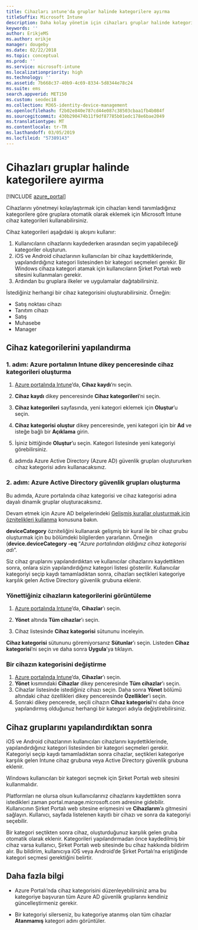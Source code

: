 ```yaml
---
title: Cihazları ıntune'da gruplar halinde kategorilere ayırma
titleSuffix: Microsoft Intune
description: Daha kolay yönetim için cihazları gruplar halinde kategorilere ayırmayı öğrenin.
keywords: ''
author: ErikjeMS
ms.author: erikje
manager: dougeby
ms.date: 02/22/2018
ms.topic: conceptual
ms.prod: ''
ms.service: microsoft-intune
ms.localizationpriority: high
ms.technology: ''
ms.assetid: 7b668c37-40b9-4c69-8334-5d8344e78c24
ms.suite: ems
search.appverid: MET150
ms.custom: seodec18
ms.collection: M365-identity-device-management
ms.openlocfilehash: f2b02e840e787cd44e087c38503cbaa1fb4b084f
ms.sourcegitcommit: 430b290474b11f9df87785b01edc178e6bae2049
ms.translationtype: MT
ms.contentlocale: tr-TR
ms.lasthandoff: 03/05/2019
ms.locfileid: "57389143"
---
```

# <a name="categorize-devices-into-groups"></a>Cihazları gruplar halinde kategorilere ayırma

[!INCLUDE [azure_portal](./includes/azure_portal.md)]

Cihazlarını yönetmeyi kolaylaştırmak için cihazları kendi tanımladığınız kategorilere göre gruplara otomatik olarak eklemek için Microsoft Intune cihaz kategorileri kullanabilirsiniz.

Cihaz kategorileri aşağıdaki iş akışını kullanır:
1. Kullanıcıların cihazlarını kaydederken arasından seçim yapabileceği kategoriler oluşturun.
2. iOS ve Android cihazlarının kullanıcıları bir cihaz kaydettiklerinde, yapılandırdığınız kategori listesinden bir kategori seçmeleri gerekir. Bir Windows cihaza kategori atamak için kullanıcıların Şirket Portalı web sitesini kullanmaları gerekir.
3. Ardından bu gruplara ilkeler ve uygulamalar dağıtabilirsiniz.

İstediğiniz herhangi bir cihaz kategorisini oluşturabilirsiniz. Örneğin:
- Satış noktası cihazı
- Tanıtım cihazı
- Satış
- Muhasebe
- Manager

## <a name="how-to-configure-device-categories"></a>Cihaz kategorilerini yapılandırma

### <a name="step-1-create-device-categories-on-the-intune-blade-of-the-azure-portal"></a>1. adım: Azure portalının Intune dikey penceresinde cihaz kategorileri oluşturma
1. [Azure portalında Intune](https://aka.ms/intuneportal)’da, **Cihaz kaydı**’nı seçin.
2. **Cihaz kaydı** dikey penceresinde **Cihaz kategorileri**’ni seçin.
3. **Cihaz kategorileri** sayfasında, yeni kategori eklemek için **Oluştur**’u seçin.
4. **Cihaz kategorisi oluştur** dikey penceresinde, yeni kategori için bir **Ad** ve isteğe bağlı bir **Açıklama** girin.
5. İşiniz bittiğinde **Oluştur**’u seçin. Kategori listesinde yeni kategoriyi görebilirsiniz.

2. adımda Azure Active Directory (Azure AD) güvenlik grupları oluştururken cihaz kategorisi adını kullanacaksınız.

### <a name="step-2-create-azure-active-directory-security-groups"></a>2. adım: Azure Active Directory güvenlik grupları oluşturma
Bu adımda, Azure portalında cihaz kategorisi ve cihaz kategorisi adına dayalı dinamik gruplar oluşturacaksınız.

Devam etmek için Azure AD belgelerindeki [Gelişmiş kurallar oluşturmak için öznitelikleri kullanma](https://azure.microsoft.com/documentation/articles/active-directory-accessmanagement-groups-with-advanced-rules/#using-attributes-to-create-rules-for-device-objects) konusuna bakın.

**deviceCategory** özniteliğini kullanarak gelişmiş bir kural ile bir cihaz grubu oluşturmak için bu bölümdeki bilgilerden yararlanın. Örneğin (**device.deviceCategory -eq** “*Azure portalından aldığınız cihaz kategorisi adı*”.

Siz cihaz gruplarını yapılandırdıktan ve kullanıcılar cihazlarını kaydettikten sonra, onlara sizin yapılandırdığınız kategori listesi gösterilir. Kullanıcılar kategoriyi seçip kaydı tamamladıktan sonra, cihazları seçtikleri kategoriye karşılık gelen Active Directory güvenlik grubuna eklenir.

### <a name="view-the-categories-of-devices-that-you-manage"></a>Yönettiğiniz cihazların kategorilerini görüntüleme

1.  [Azure portalında Intune](https://aka.ms/intuneportal)’da, **Cihazlar**’ı seçin.

2.  **Yönet** altında **Tüm cihazlar**’ı seçin.

3.  Cihaz listesinde **Cihaz kategorisi** sütununu inceleyin.

**Cihaz kategorisi** sütununu göremiyorsanız **Sütunlar**’ı seçin. Listeden **Cihaz kategorisi**’ni seçin ve daha sonra **Uygula**’ya tıklayın.

### <a name="change-the-category-of-a-device"></a>Bir cihazın kategorisini değiştirme

1. [Azure portalında Intune](https://aka.ms/intuneportal)’da, **Cihazlar**’ı seçin.
2. **Yönet** kısmındaki **Cihazlar** dikey penceresinde **Tüm cihazlar**’ı seçin.
3. Cihazlar listesinde istediğiniz cihazı seçin. Daha sonra **Yönet** bölümü altındaki cihaz özellikleri dikey penceresinde **Özellikler**’i seçin.
4. Sonraki dikey pencerede, seçili cihazın **Cihaz kategorisi**’ni daha önce yapılandırmış olduğunuz herhangi bir kategori adıyla değiştirebilirsiniz.

## <a name="after-you-configure-device-groups"></a>Cihaz gruplarını yapılandırdıktan sonra

iOS ve Android cihazlarının kullanıcıları cihazlarını kaydettiklerinde, yapılandırdığınız kategori listesinden bir kategori seçmeleri gerekir. Kategoriyi seçip kaydı tamamladıktan sonra cihazlar, seçtikleri kategoriye karşılık gelen Intune cihaz grubuna veya Active Directory güvenlik grubuna eklenir.

Windows kullanıcıları bir kategori seçmek için Şirket Portalı web sitesini kullanmalıdır.

Platformları ne olursa olsun kullanıcılarınız cihazlarını kaydettikten sonra istedikleri zaman portal.manage.microsoft.com adresine gidebilir. Kullanıcının Şirket Portalı web sitesine erişmesini ve **Cihazlarım**’a gitmesini sağlayın. Kullanıcı, sayfada listelenen kayıtlı bir cihazı ve sonra da kategoriyi seçebilir.

Bir kategori seçtikten sonra cihaz, oluşturduğunuz karşılık gelen gruba otomatik olarak eklenir. Kategorileri yapılandırmadan önce kaydedilmiş bir cihaz varsa kullanıcı, Şirket Portalı web sitesinde bu cihaz hakkında bildirim alır. Bu bildirim, kullanıcıya iOS veya Android’de Şirket Portalı’na eriştiğinde kategori seçmesi gerektiğini belirtir.

## <a name="further-information"></a>Daha fazla bilgi
- Azure Portalı’nda cihaz kategorisini düzenleyebilirsiniz ama bu kategoriye başvuran tüm Azure AD güvenlik gruplarını kendiniz güncelleştirmeniz gerekir.

- Bir kategoriyi silerseniz, bu kategoriye atanmış olan tüm cihazlar **Atanmamış** kategori adını görüntüler.
